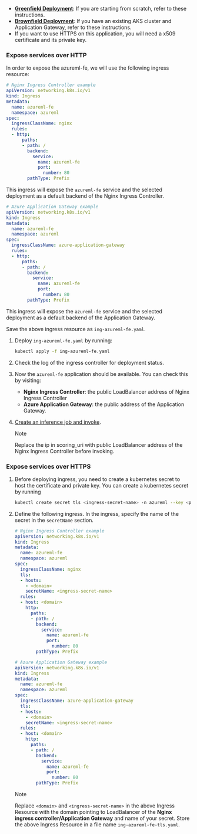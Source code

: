   - [**Greenfield Deployment**](../application-gateway/tutorial-ingress-controller-add-on-new.md): If you are starting from scratch, refer to these instructions.
  - [**Brownfield Deployment**](../application-gateway/tutorial-ingress-controller-add-on-existing.md): If you have an existing AKS cluster and Application Gateway, refer to these instructions.
- If you want to use HTTPS on this application, you will need a x509 certificate and its private key.

### Expose services over HTTP

In order to expose the azureml-fe, we will use the following ingress resource:

```yaml
# Nginx Ingress Controller example
apiVersion: networking.k8s.io/v1
kind: Ingress
metadata:
  name: azureml-fe
  namespace: azureml
spec:
  ingressClassName: nginx
  rules:
  - http:
      paths:
      - path: /
        backend:
          service:
            name: azureml-fe
            port:
              number: 80
        pathType: Prefix
```
This ingress will expose the `azureml-fe` service and the selected deployment as a default backend of the Nginx Ingress Controller.



```yaml
# Azure Application Gateway example
apiVersion: networking.k8s.io/v1
kind: Ingress
metadata:
  name: azureml-fe
  namespace: azureml
spec:
  ingressClassName: azure-application-gateway
  rules:
  - http:
      paths:
      - path: /
        backend:
          service:
            name: azureml-fe
            port:
              number: 80
        pathType: Prefix
```
This ingress will expose the `azureml-fe` service and the selected deployment as a default backend of the Application Gateway.

Save the above ingress resource as `ing-azureml-fe.yaml`.

1. Deploy `ing-azureml-fe.yaml` by running:

    ```bash
    kubectl apply -f ing-azureml-fe.yaml
    ```

2. Check the log of the ingress controller for deployment status.

3. Now the `azureml-fe` application should be available. You can check this by visiting:
    - **Nginx Ingress Controller**: the public LoadBalancer address of Nginx Ingress Controller 
    - **Azure Application Gateway**: the public address of the Application Gateway.
4. [Create an inference job and invoke](https://github.com/Azure/AML-Kubernetes/blob/master/docs/simple-flow.md).

    >[!NOTE]
    >
    > Replace the ip in scoring_uri with public LoadBalancer address of the Nginx Ingress Controller before invoking.

### Expose services over HTTPS

1. Before deploying ingress, you need to create a kubernetes secret to host the certificate and private key. You can create a kubernetes secret by running

    ```bash
    kubectl create secret tls <ingress-secret-name> -n azureml --key <path-to-key> --cert <path-to-cert>
    ```

2. Define the following ingress. In the ingress, specify the name of the secret in the `secretName` section.

    ```yaml
    # Nginx Ingress Controller example
    apiVersion: networking.k8s.io/v1
    kind: Ingress
    metadata:
      name: azureml-fe
      namespace: azureml
    spec:
      ingressClassName: nginx
      tls:
      - hosts:
        - <domain>
        secretName: <ingress-secret-name>
      rules:
      - host: <domain>
        http:
          paths:
          - path: /
            backend:
              service:
                name: azureml-fe
                port:
                  number: 80
            pathType: Prefix
    ```

    ```yaml
    # Azure Application Gateway example
    apiVersion: networking.k8s.io/v1
    kind: Ingress
    metadata:
      name: azureml-fe
      namespace: azureml
    spec:
      ingressClassName: azure-application-gateway
      tls:
      - hosts:
        - <domain>
        secretName: <ingress-secret-name>
      rules:
      - host: <domain>
        http:
          paths:
          - path: /
            backend:
              service:
                name: azureml-fe
                port:
                  number: 80
            pathType: Prefix
    ```

    >[!NOTE] 
    >
    > Replace `<domain>` and `<ingress-secret-name>` in the above Ingress Resource with the domain pointing to LoadBalancer of the **Nginx ingress controller/Application Gateway** and name of your secret. Store the above Ingress Resource in a file name `ing-azureml-fe-tls.yaml`.
